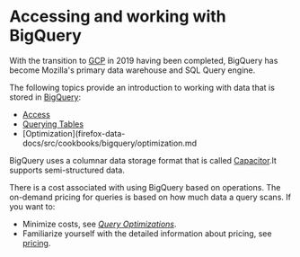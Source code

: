 # Accessing and working with BigQuery

With the transition to [GCP](https://cloud.google.com) in 2019 having been completed, BigQuery has become Mozilla's primary data warehouse and SQL Query engine.

The following topics provide an introduction to working with data that is stored
in [BigQuery](https://cloud.google.com/bigquery/):

- [Access](firefox-data-docs/src/cookbooks/bigquery/access.md)
- [Querying Tables](firefox-data-docs/src/cookbooks/bigquery/querying.md)
- [Optimization](firefox-data-docs/src/cookbooks/bigquery/optimization.md

BigQuery uses a columnar data storage format that is called [Capacitor](https://cloud.google.com/blog/products/gcp/inside-capacitor-bigquerys-next-generation-columnar-storage-format).It supports semi-structured data.

There is a cost associated with using BigQuery based on operations. The on-demand pricing for queries is based on how much data a query scans. If you want to:

- Minimize costs, see [_Query Optimizations_](bigquery/querying.md#optimizations). 
- Familiarize yourself with the detailed information about pricing, see [pricing](https://cloud.google.com/bigquery/pricing).
